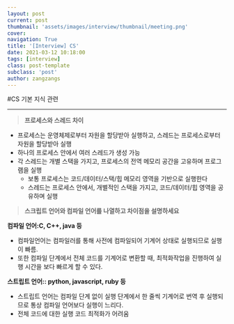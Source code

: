 ```yaml
---
layout: post
current: post
thumbnail: 'assets/images/interview/thumbnail/meeting.png'
cover:
navigation: True
title: '[Interview] CS'
date: 2021-03-12 10:18:00
tags: [interview]
class: post-template
subclass: 'post'
author: zangzangs
---
```


#CS 기본 지식 관련
___

> **프로세스와 스레드 차이**
  -   프로세스는 운영체제로부터 자원을 할당받아 실행하고, 스레드는 프로세스로부터 자원을 할당받아 실행
  -   하나의 프로세스 안에서 여러 스레드가 생성 가능
  -   각 스레드는 개별 스택을 가지고, 프로세스의 전역 메모리 공간을 고유하며 프로그램을 실행
      -   보통 프로세스는 코드/데이터/스택/힙 메모리 영역을 기반으로 실행한다
      -   스레드는 프로세스 안에서, 개별적인 스택을 가지고, 코드/데이터/힙 영역을 공유하며 실행

> **스크립트 언어와 컴파일 언어를 나열하고 차이점을 설명하세요**

**컴파일 언어:C, C++, java 등**
- 컴파일언어는 컴파일러를 통해 사전에 컴파일되어 기계어 상태로 실행되므로 실행이 빠름.
- 또한 컴파일 단계에서 전체 코드를 기계어로 변환할 때, 최적화작업을 진행하여 실행 시간을 보다 빠르게 할 수 있다.
  
**스트립트 언어:: python, javascript, ruby 등**
- 스트립트 언어는 컴파일 단계 없이 실행 단계에서 한 줄씩 기계어로 번역 후 실행되므로 통상 컴파일 언어보다 실행이 느리다.
- 전체 코드에 대한 실행 코드 최적화가 어려움
